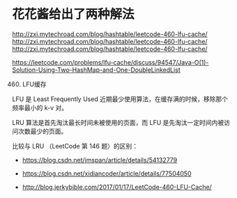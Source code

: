# 花花酱给出了两种解法

http://zxi.mytechroad.com/blog/hashtable/leetcode-460-lfu-cache/
http://zxi.mytechroad.com/blog/hashtable/leetcode-460-lfu-cache/
http://zxi.mytechroad.com/blog/hashtable/leetcode-460-lfu-cache/

https://leetcode.com/problems/lfu-cache/discuss/94547/Java-O(1)-Solution-Using-Two-HashMap-and-One-DoubleLinkedList

460. LFU缓存

LFU 是 Least Frequently Used 近期最少使用算法，在缓存满的时候，移除那个频率最小的 k-v 对。

LRU 算法是首先淘汰最长时间未被使用的页面，而 LFU 是先淘汰一定时间内被访问次数最少的页面。


比较与 LRU （LeetCode 第 146 题）的区别：


+ https://blog.csdn.net/jmspan/article/details/54132779

+ https://blog.csdn.net/xidiancoder/article/details/77504050

+ http://blog.jerkybible.com/2017/01/17/LeetCode-460-LFU-Cache/